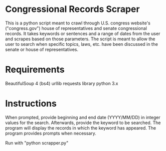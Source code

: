 # Congressional Records Scraper
This is a python script meant to crawl through U.S. congress website's ("congress.gov") house of representatives and senate congressional records.
It takes keywords or sentences and a range of dates from the user and scrapes based on those parameters. The script is meant to allow the user to search when specific topics, laws, etc. have been discussed in the senate or house of representatives.

# Requirements
BeautifulSoup 4 (bs4)
urllib
requests library
python 3.x

# Instructions
When prompted, provide beginning and end date (YYYY/MM/DD) in integer values for the search.
Afterwards, provide the keyword to be searched. The program will display the records in which the keyword has appeared.
The program provides prompts when necessary.

Run with "python scrapper.py"
